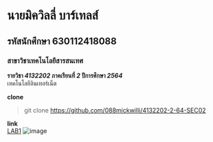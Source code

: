 # นายมิควิลลี่ บาร์เทลส์  
## รหัสนักศึกษา 630112418088  
### สาขาวิชาเทคโนโลยีสารสนเทศ  

**รายวิชา *4132202* ภาคเรียนที่ *2* ปีการศึกษา *2564***  
เทคโนโลยีอินเทอร์เน็ต  

**clone**  
>git clone https://github.com/088mickwilli/4132202-2-64-SEC02

**link**  
[LAB1](https://github.com/088mickwilli/4132202-2-64-SEC02/tree/main/LAB1)
![image](https://www.reddit.com/r/hdmemes/comments/q55780/1920x1080_john_xina_hd/)